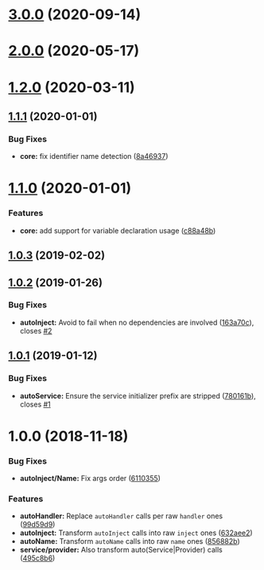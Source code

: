 # [3.0.0](https://github.com/nfroidure/babel-plugin-knifecycle/compare/v2.0.0...v3.0.0) (2020-09-14)



# [2.0.0](https://github.com/nfroidure/babel-plugin-knifecycle/compare/v1.2.0...v2.0.0) (2020-05-17)



# [1.2.0](https://github.com/nfroidure/babel-plugin-knifecycle/compare/v1.1.1...v1.2.0) (2020-03-11)



## [1.1.1](https://github.com/nfroidure/babel-plugin-knifecycle/compare/v1.1.0...v1.1.1) (2020-01-01)


### Bug Fixes

* **core:** fix identifier name detection ([8a46937](https://github.com/nfroidure/babel-plugin-knifecycle/commit/8a4693739a0f68eca380757243e3c8b581341177))



# [1.1.0](https://github.com/nfroidure/babel-plugin-knifecycle/compare/v1.0.3...v1.1.0) (2020-01-01)


### Features

* **core:** add support for variable declaration usage ([c88a48b](https://github.com/nfroidure/babel-plugin-knifecycle/commit/c88a48b4bebcd606b51aa6e59e1584eb40d7367d))



## [1.0.3](https://github.com/nfroidure/babel-plugin-knifecycle/compare/v1.0.2...v1.0.3) (2019-02-02)



## [1.0.2](https://github.com/nfroidure/babel-plugin-knifecycle/compare/v1.0.1...v1.0.2) (2019-01-26)


### Bug Fixes

* **autoInject:** Avoid to fail when no dependencies are involved ([163a70c](https://github.com/nfroidure/babel-plugin-knifecycle/commit/163a70c)), closes [#2](https://github.com/nfroidure/babel-plugin-knifecycle/issues/2)



## [1.0.1](https://github.com/nfroidure/babel-plugin-knifecycle/compare/v1.0.0...v1.0.1) (2019-01-12)


### Bug Fixes

* **autoService:** Ensure the service initializer prefix are stripped ([780161b](https://github.com/nfroidure/babel-plugin-knifecycle/commit/780161b)), closes [#1](https://github.com/nfroidure/babel-plugin-knifecycle/issues/1)



# 1.0.0 (2018-11-18)


### Bug Fixes

* **autoInject/Name:** Fix args order ([6110355](https://github.com/nfroidure/babel-plugin-knifecycle/commit/6110355))


### Features

* **autoHandler:** Replace `autoHandler` calls per raw `handler` ones ([99d59d9](https://github.com/nfroidure/babel-plugin-knifecycle/commit/99d59d9))
* **autoInject:** Transform `autoInject` calls into raw `inject` ones ([632aee2](https://github.com/nfroidure/babel-plugin-knifecycle/commit/632aee2))
* **autoName:** Transform `autoName` calls into raw `name` ones ([856882b](https://github.com/nfroidure/babel-plugin-knifecycle/commit/856882b))
* **service/provider:** Also transform auto(Service|Provider) calls ([495c8b6](https://github.com/nfroidure/babel-plugin-knifecycle/commit/495c8b6))



